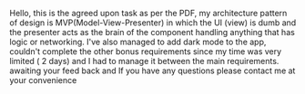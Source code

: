 Hello, this is the agreed upon task as per the PDF, my architecture pattern of design is MVP(Model-View-Presenter) in which the UI (view) is dumb and the presenter
acts as the brain of the component handling anything that has logic or networking. I've also managed to add dark mode to the app, couldn't complete the other bonus
requirements since my time was very limited ( 2 days) and I had to manage it between the main requirements. awaiting your feed back and If you have any questions
please contact me at your convenience 
